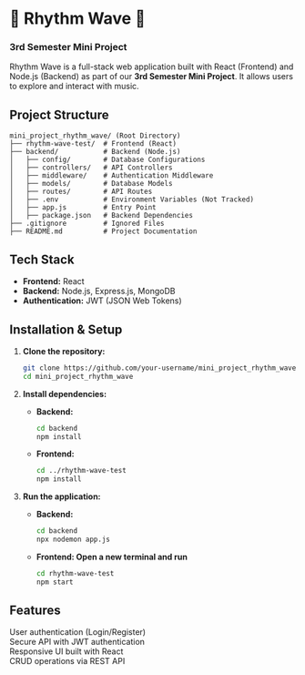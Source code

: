 # 🎵 Rhythm Wave 🎵  
### 3rd Semester Mini Project

Rhythm Wave is a full-stack web application built with React (Frontend) and Node.js (Backend) as part of our **3rd Semester Mini Project**. It allows users to explore and interact with music.

## Project Structure
```
mini_project_rhythm_wave/ (Root Directory)
├── rhythm-wave-test/  # Frontend (React)
├── backend/           # Backend (Node.js)
│   ├── config/        # Database Configurations
│   ├── controllers/   # API Controllers
│   ├── middleware/    # Authentication Middleware
│   ├── models/        # Database Models
│   ├── routes/        # API Routes
│   ├── .env           # Environment Variables (Not Tracked)
│   ├── app.js         # Entry Point
│   ├── package.json   # Backend Dependencies
├── .gitignore         # Ignored Files
├── README.md          # Project Documentation
```

## Tech Stack
- **Frontend:** React
- **Backend:** Node.js, Express.js, MongoDB
- **Authentication:** JWT (JSON Web Tokens)

## Installation & Setup

1. **Clone the repository:**
   ```bash
   git clone https://github.com/your-username/mini_project_rhythm_wave.git
   cd mini_project_rhythm_wave
   ```

2. **Install dependencies:**
   - **Backend:**
     ```bash
     cd backend
     npm install
     ```
   - **Frontend:**
     ```bash
     cd ../rhythm-wave-test
     npm install
     ```

3. **Run the application:**
   - **Backend:**
     ```bash
     cd backend
     npx nodemon app.js
     ```
   - **Frontend: Open a new terminal and run**
     ```bash
     cd rhythm-wave-test
     npm start
     ```

## Features
User authentication (Login/Register)  
Secure API with JWT authentication  
Responsive UI built with React  
CRUD operations via REST API  

